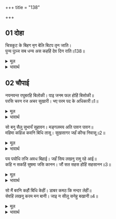 +++
title = "138"

+++


## 01 दोहा
चित्रकूट के बिहग मृग बेलि बिटप तृन जाति।  
पुन्य पुञ्ज सब धन्य अस कहहिं देव दिन राति॥138॥  

<details><summary>मूल</summary>

चित्रकूट के बिहग मृग बेलि बिटप तृन जाति।  
पुन्य पुञ्ज सब धन्य अस कहहिं देव दिन राति॥138॥  
</details>

<details><summary>भावार्थ</summary>

चित्रकूट के पक्षी, पशु, बेल, वृक्ष, तृण-अङ्कुरादि की सभी जातियाँ पुण्य की राशि हैं और धन्य हैं- देवता दिन-रात ऐसा कहते हैं॥138॥  
</details>





## 02 चौपाई
नयनवन्त रघुबरहि बिलोकी। पाइ जनम फल होहिं बिसोकी॥  
परसि चरन रज अचर सुखारी। भए परम पद के अधिकारी॥1॥  

<details><summary>मूल</summary>

नयनवन्त रघुबरहि बिलोकी। पाइ जनम फल होहिं बिसोकी॥  
परसि चरन रज अचर सुखारी। भए परम पद के अधिकारी॥1॥  
</details>

<details><summary>भावार्थ</summary>

आँखों वाले जीव श्री रामचन्द्रजी को देखकर जन्म का फल पाकर शोकरहित हो जाते हैं और अचर (पर्वत, वृक्ष, भूमि, नदी आदि) भगवान की चरण रज का स्पर्श पाकर सुखी होते हैं। यों सभी परम पद (मोक्ष) के अधिकारी हो गए॥1॥  
</details>

सो बनु सैलु सुभायँ सुहावन। मङ्गलमय अति पावन पावन॥  
महिमा कहिअ कवनि बिधि तासू। सुखसागर जहँ कीन्ह निवासू॥2॥  

<details><summary>मूल</summary>

सो बनु सैलु सुभायँ सुहावन। मङ्गलमय अति पावन पावन॥  
महिमा कहिअ कवनि बिधि तासू। सुखसागर जहँ कीन्ह निवासू॥2॥  
</details>

<details><summary>भावार्थ</summary>

वह वन और पर्वत स्वाभाविक ही सुन्दर, मङ्गलमय और अत्यन्त पवित्रों को भी पवित्र करने वाला है। उसकी महिमा किस प्रकार कही जाए, जहाँ सुख के समुद्र श्री रामजी ने निवास किया है॥2॥  
</details>

पय पयोधि तजि अवध बिहाई। जहँ सिय लखनु रामु रहे आई॥  
कहि न सकहिं सुषमा जसि कानन। जौं सत सहस होहिं सहसानन॥3॥  

<details><summary>मूल</summary>

पय पयोधि तजि अवध बिहाई। जहँ सिय लखनु रामु रहे आई॥  
कहि न सकहिं सुषमा जसि कानन। जौं सत सहस होहिं सहसानन॥3॥  
</details>

<details><summary>भावार्थ</summary>

क्षीर सागर को त्यागकर और अयोध्या को छोडकर जहाँ सीताजी, लक्ष्मणजी और श्री रामचन्द्रजी आकर रहे, उस वन की जैसी परम शोभा है, उसको हजार मुख वाले जो लाख शेषजी हों तो वे भी नहीं कह सकते॥3॥  
</details>

सो मैं बरनि कहौं बिधि केहीं। डाबर कमठ कि मन्दर लेहीं॥  
सेवहिं लखनु करम मन बानी। जाइ न सीलु सनेहु बखानी॥4॥  

<details><summary>मूल</summary>

सो मैं बरनि कहौं बिधि केहीं। डाबर कमठ कि मन्दर लेहीं॥  
सेवहिं लखनु करम मन बानी। जाइ न सीलु सनेहु बखानी॥4॥  
</details>

<details><summary>भावार्थ</summary>

उसे भला, मैं किस प्रकार से वर्णन करके कह सकता हूँ। कहीं पोखरे का (क्षुद्र) कछुआ भी मन्दराचल उठा सकता है? लक्ष्मणजी मन, वचन और कर्म से श्री रामचन्द्रजी की सेवा करते हैं। उनके शील और स्नेह का वर्णन नहीं किया जा सकता॥4॥  
</details>

